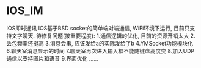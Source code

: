 # IOS_IM
IOS即时通讯
IOS基于BSD socket的简单端对端通信, WiFi环境下运行, 目前只支持文字聊天.
待修复问题(按重要程度):
1.通信逻辑的优化, 目前的资源开销太大
2.丢包频率还挺高
3.消息会串, 应该发给a的实际发给了b
4.YMSocket功能模块化
6.聊天室消息显示的时间
7.聊天室再次进入输入框不能随键盘高度变
8.加入UDP通信以支持图片和语音
9.界面优化
......




